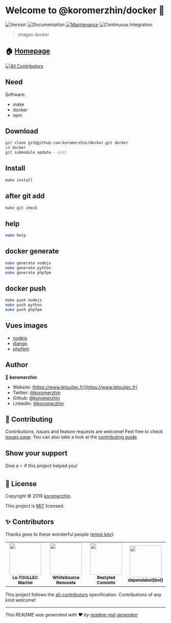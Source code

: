 # Welcome to @koromerzhin/docker 👋

![Version](https://img.shields.io/badge/version-1.0.0-blue.svg?cacheSeconds=2592000)
![Documentation](https://img.shields.io/badge/documentation-yes-brightgreen.svg)
[![Maintenance](https://img.shields.io/badge/Maintained%3F-yes-green.svg)](https://github.com/koromerzhin/docker/graphs/commit-activity)
![Continuous Integration](https://github.com/koromerzhin/docker/workflows/Continuous%20Integration/badge.svg?branch=develop)

> images docker

## 🏠 [Homepage](https://github.com/koromerzhin/docker#readme)

<!-- ALL-CONTRIBUTORS-BADGE:START - Do not remove or modify this section -->

[![All Contributors](https://img.shields.io/badge/all_contributors-4-orange.svg?style=flat-square)](#-contributors)

<!-- ALL-CONTRIBUTORS-BADGE:END -->

## Need

Software:

- make
- docker
- npm

## Download

```sh
git clone git@github.com:koromerzhin/docker.git docker
cd docker
git submodule update --init
```

## Install

```sh
make install
```

## after git add

```sh
make git check
```

## help

```sh
make help
```

## docker generate

```sh
make generate nodejs
make generate python
make generate phpfpm
```

## docker push

```sh
make push nodejs
make push python
make push phpfpm
```

## Vues images

- [nodejs](https://hub.docker.com/r/koromerzhin/nodejs)
- [django](https://hub.docker.com/r/koromerzhin/django)
- [phpfpm](https://hub.docker.com/r/koromerzhin/phpfpm)

## Author

👤 **koromerzhin**

- Website: [https://www.letoullec.fr](https://www.letoullec.fr)
- Twitter: [@koromerzhin](https://twitter.com/koromerzhin)
- Github: [@koromerzhin](https://github.com/koromerzhin)
- LinkedIn: [@koromerzhin](https://linkedin.com/in/koromerzhin)

## 🤝 Contributing

Contributions, issues and feature requests are welcome!
Feel free to check
[issues page](https://github.com/koromerzhin/docker/issues).
You can also take a look at the
[contributing guide](https://github.com/koromerzhin/docker/blob/develop/CONTRIBUTING.md).

## Show your support

Give a ⭐️ if this project helped you!

## 📝 License

Copyright © 2019 [koromerzhin](https://github.com/koromerzhin).

This project is
[MIT](https://github.com/koromerzhin/docker/blob/develop/LICENSE) licensed.

## ✨ Contributors

Thanks goes to these wonderful people
([emoji key](https://allcontributors.org/docs/en/emoji-key)):

<!-- ALL-CONTRIBUTORS-LIST:START - Do not remove or modify this section -->
<!-- prettier-ignore-start -->
<!-- markdownlint-disable -->
<table>
  <tr>
    <td align="center"><a href="https://github.com/koromerzhin"><img src="https://avatars0.githubusercontent.com/u/308012?v=4" width="100px;" alt=""/><br /><sub><b>Le TOULLEC Martial</b></sub></a></td>
    <td align="center"><a href="https://renovate.whitesourcesoftware.com/"><img src="https://avatars.githubusercontent.com/u/25180681?v=4" width="100px;" alt=""/><br /><sub><b>WhiteSource Renovate</b></sub></a></td>
    <td align="center"><a href="https://restyled.io/"><img src="https://avatars.githubusercontent.com/u/65077583?v=4" width="100px;" alt=""/><br /><sub><b>Restyled Commits</b></sub></a></td>
    <td align="center"><a href="https://github.com/apps/dependabot"><img src="https://avatars.githubusercontent.com/in/29110?v=4" width="100px;" alt=""/><br /><sub><b>dependabot[bot]</b></sub></a></td>
  </tr>
</table>

<!-- markdownlint-restore -->
<!-- prettier-ignore-end -->

<!-- ALL-CONTRIBUTORS-LIST:END -->

This project follows the
[all-contributors](https://github.com/all-contributors/all-contributors)
specification. Contributions of any kind welcome!

---

_This README was generated with ❤️ by
[readme-md-generator](https://github.com/kefranabg/readme-md-generator)_
